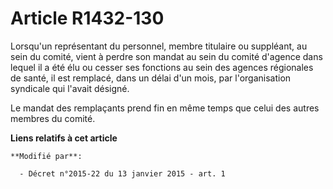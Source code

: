 # Article R1432-130

Lorsqu'un représentant du personnel, membre titulaire ou suppléant, au sein du comité, vient à perdre son mandat au sein du
comité d'agence dans lequel il a été élu ou cesser ses fonctions au sein des agences régionales de santé, il est remplacé,
dans un délai d'un mois, par l'organisation syndicale qui l'avait désigné. 

Le mandat des remplaçants prend fin en même temps que celui des autres membres du comité.

**Liens relatifs à cet article**

	**Modifié par**:

	  - Décret n°2015-22 du 13 janvier 2015 - art. 1

